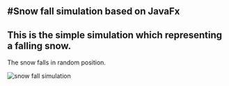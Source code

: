 #Snow fall simulation based on JavaFx
----------
This is the simple simulation which representing a falling snow.
----------
The snow falls in random position.

![snow fall simulation](https://user-images.githubusercontent.com/73636880/141982738-2c477a3b-3d13-4b55-9066-02bbc66a2f8d.PNG)
